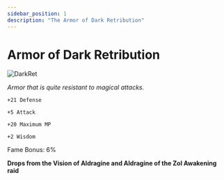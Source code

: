 ```yaml
---
sidebar_position: 1
description: "The Armor of Dark Retribution"
---
```


# Armor of Dark Retribution

![DarkRet](https://vwiki.valorserver.com/api/item/picture/armor%20of%20dark%20retribution)

<i>Armor that is quite resistant to magical attacks.</i>

    +21 Defense
    
    +5 Attack
    
    +20 Maximum MP
    
    +2 Wisdom
    
Fame Bonus: 6%

**Drops from the Vision of Aldragine and Aldragine of the Zol Awakening raid**
